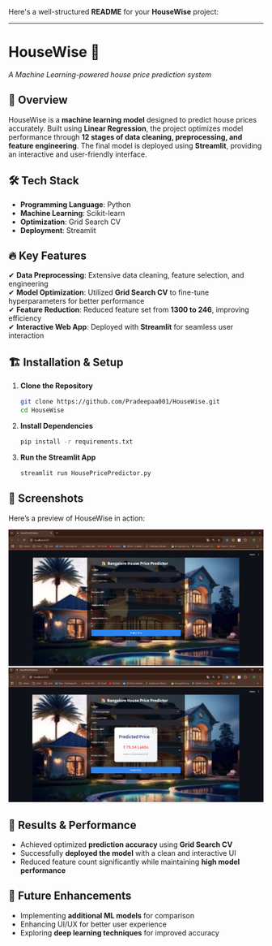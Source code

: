 Here's a well-structured **README** for your **HouseWise** project:  

---

# **HouseWise 🏡**  
*A Machine Learning-powered house price prediction system*  

## 🚀 **Overview**  
HouseWise is a **machine learning model** designed to predict house prices accurately. Built using **Linear Regression**, the project optimizes model performance through **12 stages of data cleaning, preprocessing, and feature engineering**. The final model is deployed using **Streamlit**, providing an interactive and user-friendly interface.  

## 🛠 **Tech Stack**  
- **Programming Language**: Python  
- **Machine Learning**: Scikit-learn  
- **Optimization**: Grid Search CV  
- **Deployment**: Streamlit  

## 🔥 **Key Features**  
✔ **Data Preprocessing**: Extensive data cleaning, feature selection, and engineering  
✔ **Model Optimization**: Utilized **Grid Search CV** to fine-tune hyperparameters for better performance  
✔ **Feature Reduction**: Reduced feature set from **1300 to 246**, improving efficiency  
✔ **Interactive Web App**: Deployed with **Streamlit** for seamless user interaction  

## 🏗 **Installation & Setup**  
1. **Clone the Repository**  
   ```bash
   git clone https://github.com/Pradeepaa001/HouseWise.git
   cd HouseWise
   ```  
2. **Install Dependencies**  
   ```bash
   pip install -r requirements.txt
   ```  
3. **Run the Streamlit App**  
   ```bash
   streamlit run HousePricePredictor.py
   ```  

## 📸 **Screenshots**  
Here’s a preview of HouseWise in action:  

![HouseWise UI: Input](streamlit_input.png)  
![HouseWise UI: Output](streamlit-prediction.png)

## 🎯 **Results & Performance**  
- Achieved optimized **prediction accuracy** using **Grid Search CV**  
- Successfully **deployed the model** with a clean and interactive UI  
- Reduced feature count significantly while maintaining **high model performance**  

## 📌 **Future Enhancements**  
- Implementing **additional ML models** for comparison  
- Enhancing UI/UX for better user experience  
- Exploring **deep learning techniques** for improved accuracy  
